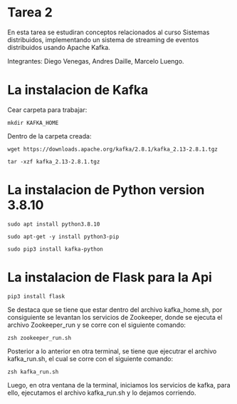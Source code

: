 # Tarea 2

En esta tarea se estudiran conceptos relacionados al curso Sistemas distribuidos, implementando un sistema de streaming de eventos distribuidos usando Apache Kafka.

Integrantes: Diego Venegas, Andres Daille, Marcelo Luengo.


# La instalacion de Kafka
Cear carpeta para trabajar:
```
mkdir KAFKA_HOME
```
Dentro de la carpeta creada:
```
wget https://downloads.apache.org/kafka/2.8.1/kafka_2.13-2.8.1.tgz 
```

```
tar -xzf kafka_2.13-2.8.1.tgz 
```

# La instalacion de Python version 3.8.10

```
sudo apt install python3.8.10
```
```
sudo apt-get -y install python3-pip
```
```
sudo pip3 install kafka-python
```



# La instalacion de Flask para la Api


```
pip3 install flask
```







Se destaca que se tiene que estar dentro del archivo kafka_home.sh, por consiguiente se levantan los servicios de Zookeeper, donde se ejecuta el archivo Zookeeper_run y se corre con el siguiente comando:
```
zsh zookeeper_run.sh
```
Posterior a lo anterior en otra terminal, se tiene que ejecutrar el archivo kafka_run.sh, el cual se corre con el siguiente comando:

```
zsh kafka_run.sh
```

Luego, en otra ventana de la terminal, iniciamos los servicios de kafka, para ello, ejecutamos el archivo kafka_run.sh y lo dejamos corriendo.
